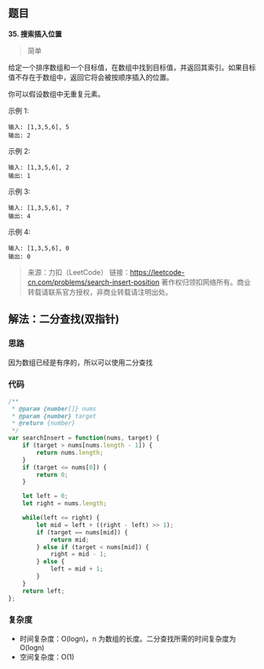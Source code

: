 ## 题目
**35. 搜索插入位置**
>简单

给定一个排序数组和一个目标值，在数组中找到目标值，并返回其索引。如果目标值不存在于数组中，返回它将会被按顺序插入的位置。

你可以假设数组中无重复元素。

示例 1:
```
输入: [1,3,5,6], 5
输出: 2
```
示例 2:
```
输入: [1,3,5,6], 2
输出: 1
```
示例 3:
```
输入: [1,3,5,6], 7
输出: 4
```
示例 4:
```
输入: [1,3,5,6], 0
输出: 0
```
>来源：力扣（LeetCode）
链接：https://leetcode-cn.com/problems/search-insert-position
著作权归领扣网络所有。商业转载请联系官方授权，非商业转载请注明出处。

## 解法：二分查找(双指针)
### 思路
因为数组已经是有序的，所以可以使用二分查找

### 代码
```javascript
/**
 * @param {number[]} nums
 * @param {number} target
 * @return {number}
 */
var searchInsert = function(nums, target) {
    if (target > nums[nums.length - 1]) {
        return nums.length;
    }
    if (target <= nums[0]) {
        return 0;
    }

    let left = 0;
    let right = nums.length;

    while(left <= right) {
        let mid = left + ((right - left) >> 1);
        if (target == nums[mid]) {
            return mid;
        } else if (target < nums[mid]) {
            right = mid - 1;
        } else {
            left = mid + 1;
        }
    }
    return left;
};
```
### 复杂度
* 时间复杂度：O(logn)，n 为数组的长度。二分查找所需的时间复杂度为O(logn)
* 空间复杂度：O(1)